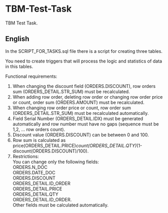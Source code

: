 # TBM-Test-Task

TBM Test Task.

## English

In the SCRIPT_FOR_TASKS.sql file there is a script for creating three tables.

You need to create triggers that will process the logic and statistics of data in this tables.

Functional requirements:
1) When changing the discount field (ORDERS.DISCOUNT), row orders sum (ORDERS_DETAIL.STR_SUM) must be recalculated.
2) When adding row order, deleting row order or changing row order price or count, order sum (ORDERS.AMOUNT) must be recalculated.
3) When changing row order price or count, row order sum (ORDERS_DETAIL.STR_SUM) must be recalculated automatically.
4) Field Serial Number (ORDERS_DETAIL.IDX) must be generated automatically and row number must have no gaps (sequence must be 1,2, … row orders count).
5) Discount value (ORDERS.DISCOUNT) can be between 0 and 100.
6) Row sum is calculated as price(ORDERS_DETAIL.PRICE)*count(ORDERS_DETAIL.QTY)*(1-discount(ORDERS.DISCOUNT)/100).
7) Restrictions:\
	You can change only the following fields:\
		ORDERS.N_DOC\
		ORDERS.DATE_DOC\
		ORDERS.DISCOUNT\
		ORDERS_DETAIL.ID_ORDER\
		ORDERS_DETAIL.PRICE\
		ORDERS_DETAIL.QTY\
		ORDERS_DETAIL.ID_ORDER.\
	Other fields must be calculated automatically.